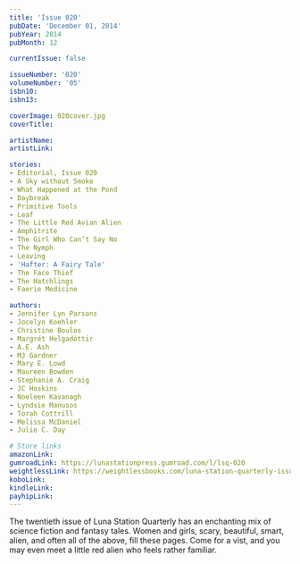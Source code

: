 ```yaml
---
title: 'Issue 020'
pubDate: 'December 01, 2014'
pubYear: 2014
pubMonth: 12

currentIssue: false

issueNumber: '020'
volumeNumber: '05'
isbn10: 
isbn13: 

coverImage: 020cover.jpg
coverTitle: 

artistName: 
artistLink: 

stories:
- Editorial, Issue 020
- A Sky without Smoke
- What Happened at the Pond
- Daybreak
- Primitive Tools
- Leaf
- The Little Red Avian Alien
- Amphitrite
- The Girl Who Can’t Say No
- The Nymph
- Leaving
- 'Hafter: A Fairy Tale'
- The Face Thief
- The Hatchlings
- Faerie Medicine

authors:
- Jennifer Lyn Parsons
- Jocelyn Koehler
- Christine Boulos
- Margrét Helgadóttir
- A.E. Ash
- MJ Gardner
- Mary E. Lowd
- Maureen Bowden
- Stephanie A. Craig
- JC Hoskins
- Noeleen Kavanagh
- Lyndsie Manusos
- Torah Cottrill
- Melissa McDaniel
- Julie C. Day

# Store links
amazonLink: 
gumroadLink: https://lunastationpress.gumroad.com/l/lsq-020
weightlessLink: https://weightlessbooks.com/luna-station-quarterly-issue-020/
koboLink: 
kindleLink: 
payhipLink: 
---
```


The twentieth issue of Luna Station Quarterly has an enchanting mix of science fiction and fantasy tales. Women and girls, scary, beautiful, smart, alien, and often all of the above, fill these pages. Come for a vist, and you may even meet a little red alien who feels rather familiar.
